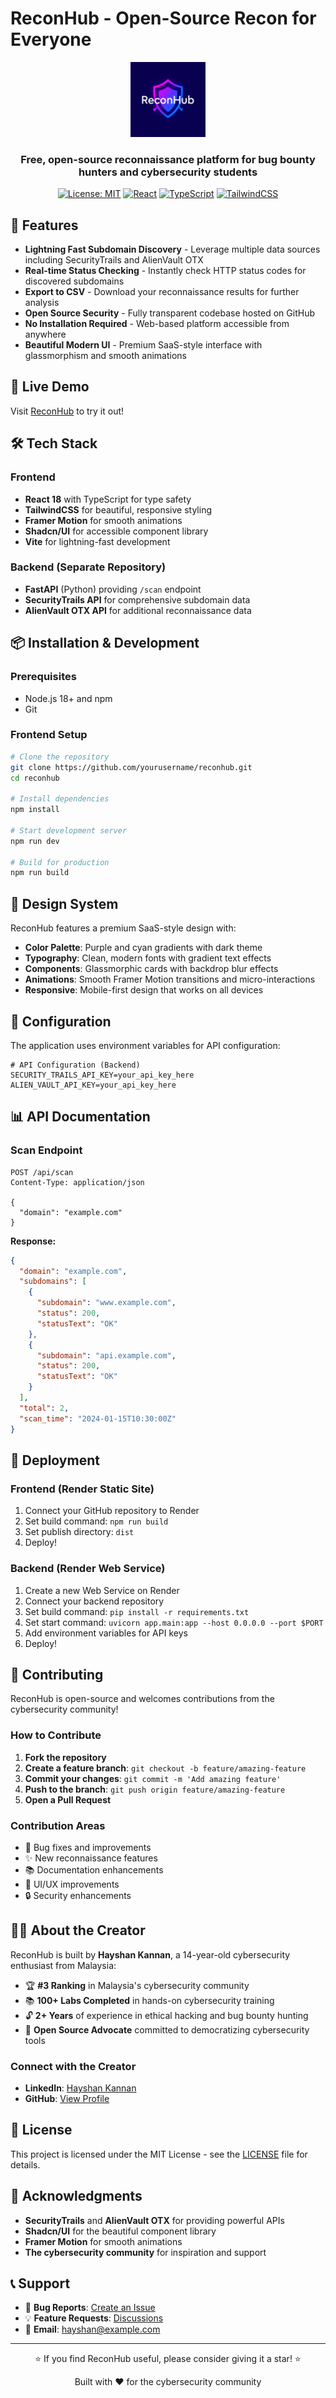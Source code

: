 # ReconHub - Open-Source Recon for Everyone

<div align="center">
  <img src="src/assets/reconhub-logo.png" alt="ReconHub Logo" width="120" height="120">
  
  <h3>Free, open-source reconnaissance platform for bug bounty hunters and cybersecurity students</h3>
  
  [![License: MIT](https://img.shields.io/badge/License-MIT-yellow.svg)](https://opensource.org/licenses/MIT)
  [![React](https://img.shields.io/badge/React-18.3.1-blue.svg)](https://reactjs.org/)
  [![TypeScript](https://img.shields.io/badge/TypeScript-Latest-3178c6.svg)](https://www.typescriptlang.org/)
  [![TailwindCSS](https://img.shields.io/badge/TailwindCSS-Latest-38bdf8.svg)](https://tailwindcss.com/)
</div>

## 🎯 Features

- **Lightning Fast Subdomain Discovery** - Leverage multiple data sources including SecurityTrails and AlienVault OTX
- **Real-time Status Checking** - Instantly check HTTP status codes for discovered subdomains
- **Export to CSV** - Download your reconnaissance results for further analysis
- **Open Source Security** - Fully transparent codebase hosted on GitHub
- **No Installation Required** - Web-based platform accessible from anywhere
- **Beautiful Modern UI** - Premium SaaS-style interface with glassmorphism and smooth animations

## 🚀 Live Demo

Visit [ReconHub](https://yourdeployedurl.com) to try it out!

## 🛠️ Tech Stack

### Frontend
- **React 18** with TypeScript for type safety
- **TailwindCSS** for beautiful, responsive styling
- **Framer Motion** for smooth animations
- **Shadcn/UI** for accessible component library
- **Vite** for lightning-fast development

### Backend (Separate Repository)
- **FastAPI** (Python) providing `/scan` endpoint
- **SecurityTrails API** for comprehensive subdomain data
- **AlienVault OTX API** for additional reconnaissance data

## 📦 Installation & Development

### Prerequisites
- Node.js 18+ and npm
- Git

### Frontend Setup

```bash
# Clone the repository
git clone https://github.com/yourusername/reconhub.git
cd reconhub

# Install dependencies
npm install

# Start development server
npm run dev

# Build for production
npm run build
```

## 🎨 Design System

ReconHub features a premium SaaS-style design with:

- **Color Palette**: Purple and cyan gradients with dark theme
- **Typography**: Clean, modern fonts with gradient text effects
- **Components**: Glassmorphic cards with backdrop blur effects
- **Animations**: Smooth Framer Motion transitions and micro-interactions
- **Responsive**: Mobile-first design that works on all devices

## 🔧 Configuration

The application uses environment variables for API configuration:

```env
# API Configuration (Backend)
SECURITY_TRAILS_API_KEY=your_api_key_here
ALIEN_VAULT_API_KEY=your_api_key_here
```

## 📊 API Documentation

### Scan Endpoint
```
POST /api/scan
Content-Type: application/json

{
  "domain": "example.com"
}
```

**Response:**
```json
{
  "domain": "example.com",
  "subdomains": [
    {
      "subdomain": "www.example.com",
      "status": 200,
      "statusText": "OK"
    },
    {
      "subdomain": "api.example.com", 
      "status": 200,
      "statusText": "OK"
    }
  ],
  "total": 2,
  "scan_time": "2024-01-15T10:30:00Z"
}
```

## 🚀 Deployment

### Frontend (Render Static Site)

1. Connect your GitHub repository to Render
2. Set build command: `npm run build`
3. Set publish directory: `dist`
4. Deploy!

### Backend (Render Web Service)

1. Create a new Web Service on Render
2. Connect your backend repository
3. Set build command: `pip install -r requirements.txt`
4. Set start command: `uvicorn app.main:app --host 0.0.0.0 --port $PORT`
5. Add environment variables for API keys
6. Deploy!

## 🤝 Contributing

ReconHub is open-source and welcomes contributions from the cybersecurity community!

### How to Contribute

1. **Fork the repository**
2. **Create a feature branch**: `git checkout -b feature/amazing-feature`
3. **Commit your changes**: `git commit -m 'Add amazing feature'`
4. **Push to the branch**: `git push origin feature/amazing-feature`
5. **Open a Pull Request**

### Contribution Areas
- 🐛 Bug fixes and improvements
- ✨ New reconnaissance features
- 📚 Documentation enhancements
- 🎨 UI/UX improvements
- 🔒 Security enhancements

## 👨‍💻 About the Creator

ReconHub is built by **Hayshan Kannan**, a 14-year-old cybersecurity enthusiast from Malaysia:

- 🏆 **#3 Ranking** in Malaysia's cybersecurity community
- 📚 **100+ Labs Completed** in hands-on cybersecurity training
- 🔓 **2+ Years** of experience in ethical hacking and bug bounty hunting
- 🌟 **Open Source Advocate** committed to democratizing cybersecurity tools

### Connect with the Creator
- **LinkedIn**: [Hayshan Kannan](https://www.linkedin.com/in/hayshan-kannan-ab00b0354?utm_source=share&utm_campaign=share_via&utm_content=profile&utm_medium=android_app)
- **GitHub**: [View Profile](https://github.com/yourusername)

## 📝 License

This project is licensed under the MIT License - see the [LICENSE](LICENSE) file for details.

## 🙏 Acknowledgments

- **SecurityTrails** and **AlienVault OTX** for providing powerful APIs
- **Shadcn/UI** for the beautiful component library
- **Framer Motion** for smooth animations
- **The cybersecurity community** for inspiration and support

## 📞 Support

- 🐛 **Bug Reports**: [Create an Issue](https://github.com/yourusername/reconhub/issues)
- 💡 **Feature Requests**: [Discussions](https://github.com/yourusername/reconhub/discussions)
- 📧 **Email**: hayshan@example.com

---

<div align="center">
  <p>⭐ If you find ReconHub useful, please consider giving it a star! ⭐</p>
  <p>Built with ❤️ for the cybersecurity community</p>
</div>
